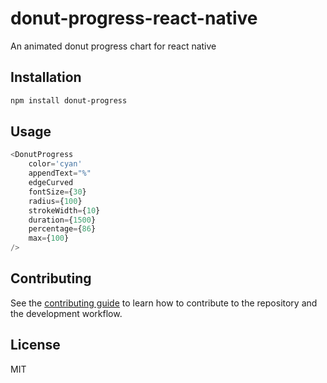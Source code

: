 # donut-progress-react-native

An animated donut progress chart for react native

## Installation

```sh
npm install donut-progress
```

## Usage

```js
<DonutProgress 
    color='cyan' 
    appendText="%" 
    edgeCurved 
    fontSize={30} 
    radius={100} 
    strokeWidth={10} 
    duration={1500} 
    percentage={86} 
    max={100} 
/>
```

## Contributing

See the [contributing guide](CONTRIBUTING.md) to learn how to contribute to the repository and the development workflow.

## License

MIT
